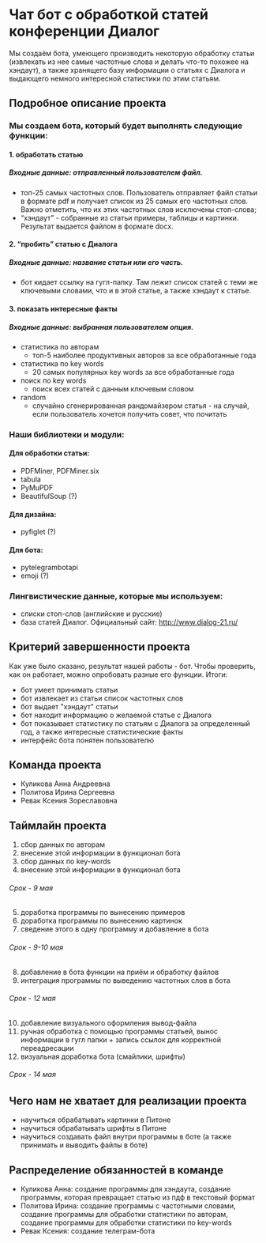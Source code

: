 # Чат бот с обработкой статей конференции Диалог
Мы создаём бота, умеющего производить некоторую обработку статьи (извлекать из нее самые частотные слова и делать что-то похожее на хэндаут), а также хранящего базу информации о статьях с Диалога и выдающего немного интересной статистики по этим статьям.

## Подробное описание проекта

### Мы создаем бота, который будет выполнять следующие функции:
#### 1. обработать статью  
##### Входные данные: отправленный пользователем файл.  
* топ-25 самых частотных слов. Пользователь отправляет файл статьи в формате pdf и получает список из 25 самых его частотных слов. Важно отметить, что их этих частотных слов исключены стоп-слова;
* “хэндаут” - собранные из статьи примеры, таблицы и картинки. Результат выдается файлом в формате docx. 
#### 2. “пробить” статью с Диалога
##### Входные данные: название статьи или его часть.
* бот кидает ссылку на гугл-папку. Там лежит список статей с теми же ключевыми словами, что и в этой статье, а также хэндаут к статье.
#### 3. показать интересные факты
##### Входные данные: выбранная пользователем опция.
* статистика по авторам 
  * топ-5 наиболее продуктивных авторов за все обработанные года
* статистика по key words
  * 20 самых популярных key words за все обработанные года
* поиск по key words
  * поиск всех статей с данным ключевым словом
* random
  * случайно сгенерированная рандомайзером статья - на случай, если пользователь хочется получить совет, что почитать

### Наши библиотеки и модули:
#### Для обработки статьи:
* PDFMiner, PDFMiner.six
* tabula
* PyMuPDF
* BeautifulSoup (?)
#### Для дизайна:
* pyfiglet  (?)
#### Для бота:
* pytelegrambotapi 
* emoji   (?)

### Лингвистические данные, которые мы используем:
* списки стоп-слов (английские и русские)
* база статей Диалог. Официальный сайт: http://www.dialog-21.ru/ 

## Критерий завершенности проекта

Как уже было сказано, результат нашей работы - бот. Чтобы проверить, как он работает, можно опробовать разные его функции. Итоги:
  * бот умеет принимать статьи
  * бот извлекает из статьи список частотных слов
  * бот выдает "хэндаут" статьи
  * бот находит информацию о желаемой статье с Диалога
  * бот показывает статистику по статьям с Диалога за определенный год, а также интересные статистические факты
  * интерфейс бота понятен пользователю


## Команда проекта

- Куликова Анна Андреевна  
- Политова Ирина Сергеевна
- Ревак Ксения Зореславовна

## Таймлайн проекта

1.  сбор данных по авторам
2. внесение этой информации в функционал бота
3. сбор данных по key-words
4. внесение этой информации в функционал бота
###### Срок - 9 мая
5. доработка программы по вынесению примеров 
6. доработка программы по вынесению картинок
7. сведение этого в одну программу и добавление в бота
###### Срок - 9-10 мая
8. добавление в бота функции на приём и обработку файлов
9. интеграция программы по выведению частотных слов в бота
###### Срок - 12 мая
10. добавление визуального оформления вывод-файла
11. ручная обработка с помощью программы статьей, вынос информации в гугл папки + запись ссылок для корректной переадресации 
12. визуальная доработка бота (смайлики, шрифты)
###### Срок - 14 мая

## Чего нам не хватает для реализации проекта

* научиться обрабатывать картинки в Питоне
* научиться обрабатывать шрифты в Питоне
* научиться создавать файл внутри программы в боте (а также принимать и выводить файлы в боте)

## Распределение обязанностей в команде

* Куликова Анна: создание программы для хэндаута, создание программы, которая превращает статью из пдф в текстовый формат
* Политова Ирина: создание программы с частотными словами, создание программы для обработки статистики по авторам, создание программы для обработки статистики по key-words
* Ревак Ксения: создание телеграм-бота
